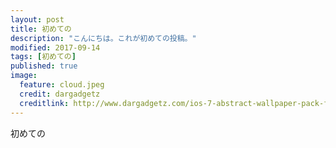 ```yaml
---
layout: post
title: 初めての
description: "こんにちは。これが初めての投稿。"
modified: 2017-09-14
tags: [初めての]
published: true
image:
  feature: cloud.jpeg
  credit: dargadgetz
  creditlink: http://www.dargadgetz.com/ios-7-abstract-wallpaper-pack-for-iphone-5-and-ipod-touch-retina/
---
```


初めての
